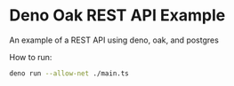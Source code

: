 # Deno Oak REST API Example
An example of a REST API using deno, oak, and postgres

How to run:
``` bash
deno run --allow-net ./main.ts
```